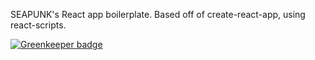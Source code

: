 SEAPUNK's React app boilerplate. Based off of create-react-app, using react-scripts.


[![Greenkeeper badge](https://badges.greenkeeper.io/SEAPUNK/seapunk-boilerplate.svg)](https://greenkeeper.io/)
